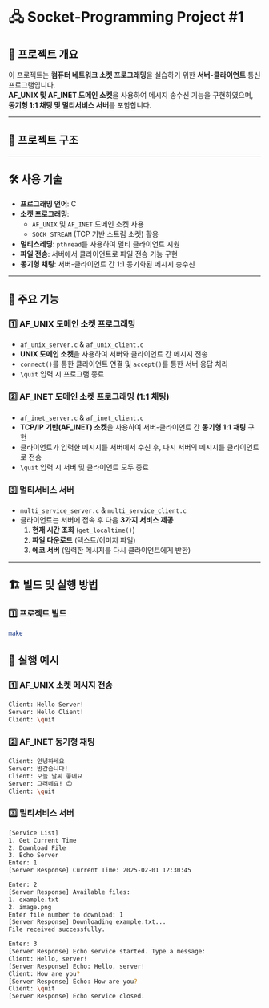 # 🖧 Socket-Programming Project #1

## 📌 프로젝트 개요
이 프로젝트는 **컴퓨터 네트워크 소켓 프로그래밍**을 실습하기 위한 **서버-클라이언트** 통신 프로그램입니다.  
**AF_UNIX 및 AF_INET 도메인 소켓**을 사용하여 메시지 송수신 기능을 구현하였으며, **동기형 1:1 채팅 및 멀티서비스 서버**를 포함합니다.

---

## 📂 프로젝트 구조


---

## 🛠 사용 기술
- **프로그래밍 언어**: C
- **소켓 프로그래밍**:
  - `AF_UNIX` 및 `AF_INET` 도메인 소켓 사용
  - `SOCK_STREAM` (TCP 기반 스트림 소켓) 활용
- **멀티스레딩**: `pthread`를 사용하여 멀티 클라이언트 지원
- **파일 전송**: 서버에서 클라이언트로 파일 전송 기능 구현
- **동기형 채팅**: 서버-클라이언트 간 1:1 동기화된 메시지 송수신

---

## 📜 주요 기능

### **1️⃣ AF_UNIX 도메인 소켓 프로그래밍**
- `af_unix_server.c` & `af_unix_client.c`
- **UNIX 도메인 소켓**을 사용하여 서버와 클라이언트 간 메시지 전송
- `connect()`를 통한 클라이언트 연결 및 `accept()`를 통한 서버 응답 처리
- `\quit` 입력 시 프로그램 종료

### **2️⃣ AF_INET 도메인 소켓 프로그래밍 (1:1 채팅)**
- `af_inet_server.c` & `af_inet_client.c`
- **TCP/IP 기반(AF_INET) 소켓**을 사용하여 서버-클라이언트 간 **동기형 1:1 채팅** 구현
- 클라이언트가 입력한 메시지를 서버에서 수신 후, 다시 서버의 메시지를 클라이언트로 전송
- `\quit` 입력 시 서버 및 클라이언트 모두 종료

### **3️⃣ 멀티서비스 서버**
- `multi_service_server.c` & `multi_service_client.c`
- 클라이언트는 서버에 접속 후 다음 **3가지 서비스 제공**
  1. **현재 시간 조회** (`get_localtime()`)
  2. **파일 다운로드** (텍스트/이미지 파일)
  3. **에코 서버** (입력한 메시지를 다시 클라이언트에게 반환)

---

## 🏗️ 빌드 및 실행 방법

### **1️⃣ 프로젝트 빌드**
```bash
make
```

## 📌 실행 예시
### **1️⃣ AF_UNIX 소켓 메시지 전송**
```bash
Client: Hello Server!
Server: Hello Client!
Client: \quit
```

### **2️⃣ AF_INET 동기형 채팅**
```bash
Client: 안녕하세요
Server: 반갑습니다!
Client: 오늘 날씨 좋네요
Server: 그러네요! 😊
Client: \quit
```

### **3️⃣ 멀티서비스 서버**
```bash
[Service List]
1. Get Current Time
2. Download File
3. Echo Server
Enter: 1
[Server Response] Current Time: 2025-02-01 12:30:45
```
```bash
Enter: 2
[Server Response] Available files:
1. example.txt
2. image.png
Enter file number to download: 1
[Server Response] Downloading example.txt...
File received successfully.
```
```bash
Enter: 3
[Server Response] Echo service started. Type a message:
Client: Hello, server!
[Server Response] Echo: Hello, server!
Client: How are you?
[Server Response] Echo: How are you?
Client: \quit
[Server Response] Echo service closed.
```

